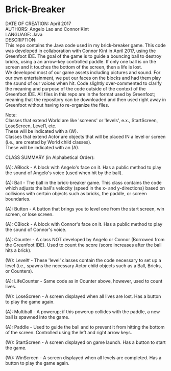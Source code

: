 # Brick-Breaker

DATE OF CREATION: April 2017<br />
AUTHORS: Angelo Lao and Connor Kint<br />
LANGUAGE: Java<br />
DESCRIPTION:<br />
This repo contains the Java code used in my brick-breaker game.  This code was developed in collaboration with Connor Kint in April 2017, using the Greenfoot IDE.  The goal of the game is to guide a bouncing ball to destroy bricks, using a an arrow-key controlled paddle.  If only one ball is on the screen and it touches the bottom of the screen, then a life is lost.<br />
We developed most of our game assets including pictures and sound.  For our own entertainment, we put our faces on the blocks and had them play the sound of our voices when hit.  Code slightly over-commented to clarify the meaning and purpose of the code outside of the context of the Greenfoot IDE.  All files in this repo are in the format used by Greenfoot; meaning that the repository can be downloaded and then used right away in Greenfoot without having to re-organize the files.

Note:  
Classes that extend World are like 'screens' or 'levels', e.x., StartScreen, LoseScreen, Level1, etc.<br />
These will be indicated with a (W).<br />
Classes that extend Actor are objects that will be placed IN a level or screen (i.e., are created by World child classes).<br />
These will be indicated with an (A).

CLASS SUMMARY (in Alphabetical Order):

(A): ABlock - A block with Angelo's face on it.  Has a public method to play the sound of Angelo's voice (used when hit by the ball).

(A): Ball - The ball in the brick-breaker game.  This class contains the code which adjusts the ball's velocity (speed in the x- and y-directions) based on collisions with certain objects such as bricks, the paddle, or screen boundaries.

(A): Button - A button that brings you to level one from the start screen, win screen, or lose screen.

(A): CBlock - A block with Connor's face on it.  Has a public method to play the sound of Connor's voice.

(A): Counter - A class NOT developed by Angelo or Connor (Borrowed from the Greenfoot IDE).  Used to count the score (score increases after the ball hits a brick). 

(W): Level# - These 'level' classes contain the code necessary to set up a level (i.e., spawns the necessary Actor child objects such as a Ball, Bricks, or Counters).

(A): LifeCounter - Same code as in Counter above, however, used to count lives.

(W): LoseScreen - A screen displayed when all lives are lost.  Has a button to play the game again.

(A): Multiball - A powerup; if this powerup collides with the paddle, a new ball is spawned into the game.

(A): Paddle - Used to guide the ball and to prevent it from hitting the bottom of the screen.  Controlled using the left and right arrow keys.

(W): StartScreen - A screen displayed on game launch.  Has a button to start the game.

(W): WinScreen - A screen displayed when all levels are completed.  Has a button to play the game again.
